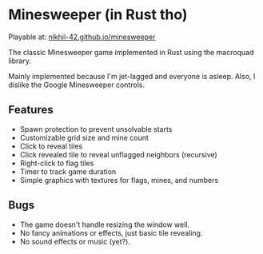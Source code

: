 # Minesweeper (in Rust tho)

Playable at: [nikhil-42.github.io/minesweeper](https://nikhil-42.github.io/minesweeper)

The classic Minesweeper game implemented in Rust using the macroquad library.

Mainly implemented because I'm jet-lagged and everyone is asleep. Also, I dislike the 
Google Minesweeper controls. 

## Features
- Spawn protection to prevent unsolvable starts
- Customizable grid size and mine count
- Click to reveal tiles
- Click revealed tile to reveal unflagged neighbors (recursive)
- Right-click to flag tiles
- Timer to track game duration
- Simple graphics with textures for flags, mines, and numbers

## Bugs
- The game doesn't handle resizing the window well.
- No fancy animations or effects, just basic tile revealing.
- No sound effects or music (yet?).
